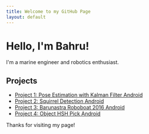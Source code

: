 ```yaml
---
title: Welcome to my GitHub Page
layout: default
---
```


# Hello, I'm Bahru!

I'm a marine engineer and robotics enthusiast.

## Projects

- [Project 1: Pose Estimation with Kalman Filter Android](https://github.com/mbsbahru/pose-perfect-rob530project)
- [Project 2: Squirrel Detection Android](https://github.com/mbsbahru/squirrel-detection-android)
- [Project 3: Barunastra Roboboat 2016 Android](https://github.com/mbsbahru/roboboat2016-barunastra)
- [Project 4: Object HSH Pick Android](https://github.com/mbsbahru/android-hsv-pick)

Thanks for visiting my page!
